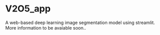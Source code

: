 # V2O5_app
A web-based deep learning image segmentation model using streamlit. More information to be avaiable soon..
